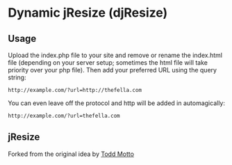 # Dynamic jResize (djResize)

## Usage

Upload the index.php file to your site and remove or rename the index.html file (depending on your server setup; sometimes the html file will take priority over your php file). Then add your preferred URL using the query string:

	http://example.com/?url=http://thefella.com
	
You can even leave off the protocol and http will be added in automagically:

	http://example.com/?url=thefella.com

## jResize
Forked from the original idea by [Todd Motto](http://www.toddmotto.com/jresize-plugin-for-one-window-responsive-development)